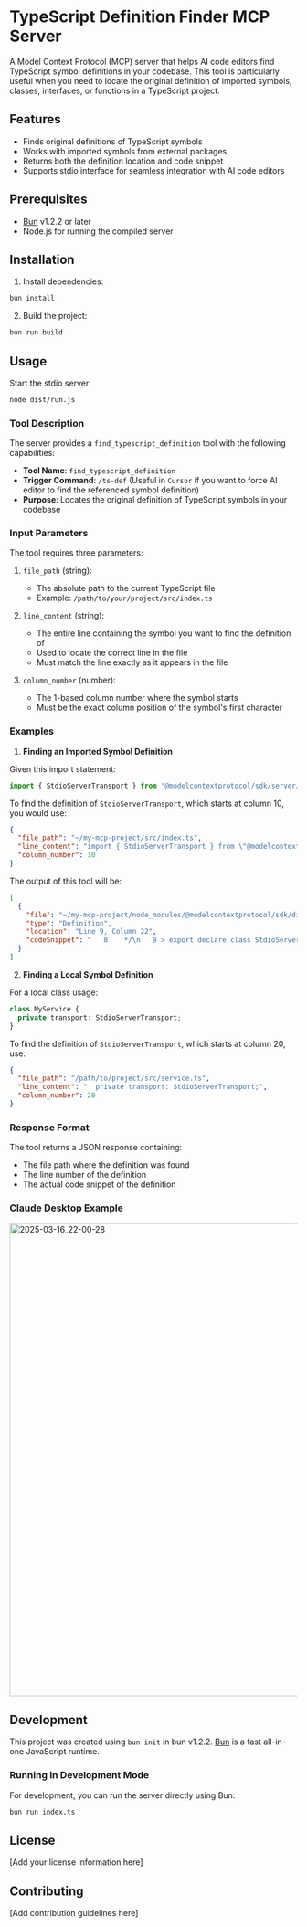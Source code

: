 # TypeScript Definition Finder MCP Server

A Model Context Protocol (MCP) server that helps AI code editors find TypeScript symbol definitions in your codebase. This tool is particularly useful when you need to locate the original definition of imported symbols, classes, interfaces, or functions in a TypeScript project.

## Features

- Finds original definitions of TypeScript symbols
- Works with imported symbols from external packages
- Returns both the definition location and code snippet
- Supports stdio interface for seamless integration with AI code editors

## Prerequisites

- [Bun](https://bun.sh) v1.2.2 or later
- Node.js for running the compiled server

## Installation

1. Install dependencies:
```bash
bun install
```

2. Build the project:
```bash
bun run build
```

## Usage

Start the stdio server:
```bash
node dist/run.js
```

### Tool Description

The server provides a `find_typescript_definition` tool with the following capabilities:

- **Tool Name**: `find_typescript_definition`
- **Trigger Command**: `/ts-def` (Useful in `Cursor` if you want to force AI editor to find the referenced symbol definition)
- **Purpose**: Locates the original definition of TypeScript symbols in your codebase

### Input Parameters

The tool requires three parameters:

1. `file_path` (string): 
   - The absolute path to the current TypeScript file
   - Example: `/path/to/your/project/src/index.ts`

2. `line_content` (string):
   - The entire line containing the symbol you want to find the definition of
   - Used to locate the correct line in the file
   - Must match the line exactly as it appears in the file

3. `column_number` (number):
   - The 1-based column number where the symbol starts
   - Must be the exact column position of the symbol's first character

### Examples

1. **Finding an Imported Symbol Definition**

Given this import statement:
```typescript
import { StdioServerTransport } from "@modelcontextprotocol/sdk/server/stdio.js";
```
To find the definition of `StdioServerTransport`, which starts at column 10, you would use:
```json
{
  "file_path": "~/my-mcp-project/src/index.ts",
  "line_content": "import { StdioServerTransport } from \"@modelcontextprotocol/sdk/server/stdio.js\";",
  "column_number": 10
}
```
The output of this tool will be:
```json
[
  {
    "file": "~/my-mcp-project/node_modules/@modelcontextprotocol/sdk/dist/esm/server/stdio.d.ts",
    "type": "Definition",
    "location": "Line 9, Column 22",
    "codeSnippet": "   8    */\n   9 > export declare class StdioServerTransport implements Transport {\n  10 +     private _stdin;\n  11 +     private _stdout;\n  12 +     private _readBuffer;\n  13 +     private _started;\n  14 +     constructor(_stdin?: Readable, _stdout?: Writable);\n  15 +     onclose?: () => void;\n  16 +     onerror?: (error: Error) => void;\n  17 +     onmessage?: (message: JSONRPCMessage) => void;\n  18 +     _ondata: (chunk: Buffer) => void;\n  19 +     _onerror: (error: Error) => void;\n  20 +     /**\n  21 +      * Starts listening for messages on stdin.\n  22 +      */\n  23 +     start(): Promise<void>;\n  24 +     private processReadBuffer;\n  25 +     close(): Promise<void>;\n  26 +     send(message: JSONRPCMessage): Promise<void>;\n  27   }\n"
  }
]
```

2. **Finding a Local Symbol Definition**

For a local class usage:
```typescript
class MyService {
  private transport: StdioServerTransport;
}
```
To find the definition of `StdioServerTransport`, which starts at column 20, use:
```json
{
  "file_path": "/path/to/project/src/service.ts",
  "line_content": "  private transport: StdioServerTransport;",
  "column_number": 20
}
```

### Response Format

The tool returns a JSON response containing:
- The file path where the definition was found
- The line number of the definition
- The actual code snippet of the definition

### Claude Desktop Example

<img width="828" alt="2025-03-16_22-00-28" src="https://github.com/user-attachments/assets/fa1d583c-12d8-4518-a952-d05b716faeee" />


## Development

This project was created using `bun init` in bun v1.2.2. [Bun](https://bun.sh) is a fast all-in-one JavaScript runtime.

### Running in Development Mode

For development, you can run the server directly using Bun:
```bash
bun run index.ts
```

## License

[Add your license information here]

## Contributing

[Add contribution guidelines here]
